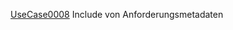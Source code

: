 [UseCase0008](https://github.com/DomainDrivenArchitecture/ddaRequirement/blob/master/en/requirements/UseCase0008.md)  Include von Anforderungsmetadaten
